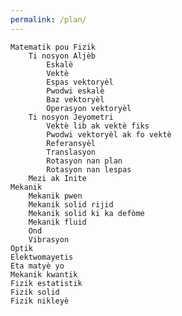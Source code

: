 ```yaml
---
permalink: /plan/
---
```


    Matematik pou Fizik
        Ti nosyon Aljèb
            Eskalè
            Vektè
            Espas vektoryèl
            Pwodwi eskalè
            Baz vektoryèl
            Operasyon vektoryèl
        Ti nosyon Jeyometri
            Vektè lib ak vektè fiks
            Pwodwi vektoryèl ak fo vektè
            Referansyèl
            Translasyon
            Rotasyon nan plan
            Rotasyon nan lespas
        Mezi ak Inite
    Mekanik
        Mekanik pwen
        Mekanik solid rijid
        Mekanik solid ki ka defòme
        Mekanik fluid
        Ond
        Vibrasyon
    Optik
    Elektwomayetis
    Eta matyè yo
    Mekanik kwantik
    Fizik estatistik
    Fizik solid
    Fizik nikleyè